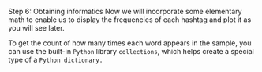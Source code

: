 <!--title={Calculating Hashtag Frequency}-->

Step 6: Obtaining informatics
Now we will incorporate some elementary math to enable us to display the frequencies of each hashtag and plot it as you will see later.

To get the count of how many times each word appears in the sample, you can use the built-in `Python` library `collections`, which helps create a special type of a `Python dictionary.`

